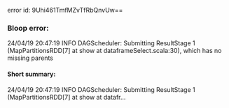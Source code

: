 error id: 9Uhi461TmfMZvTfRbQnvUw==
### Bloop error:

24/04/19 20:47:19 INFO DAGScheduler: Submitting ResultStage 1 (MapPartitionsRDD[7] at show at dataframeSelect.scala:30), which has no missing parents
#### Short summary: 

24/04/19 20:47:19 INFO DAGScheduler: Submitting ResultStage 1 (MapPartitionsRDD[7] at show at datafr...